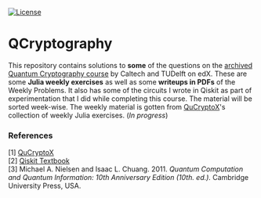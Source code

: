 [![License](https://img.shields.io/badge/License-Apache%202.0-blue.svg)](https://raw.githubusercontent.com/kj3moraes/QCryptography/main/LICENSE)  
# QCryptography
This repository contains solutions to **some** of the questions on the [archived Quantum Cryptography course](https://www.edx.org/course/quantum-cryptography) by Caltech and TUDelft on edX. These are some **Julia weekly exercises** as well as some **writeups in PDFs** of the Weekly Problems. It also has some of the circuits I wrote in Qiskit as part of experimentation that I did while completing this course. The material will be sorted week-wise. The weekly material is gotten from [QuCryptoX](https://github.com/QuCryptoX)'s collection of weekly Julia exercises.  (_In progress_)

### References 
[1] [QuCryptoX](https://github.com/QuCryptoX)  
[2] [Qiskit Textbook](https://qiskit.org/textbook/ch-states/introduction.html)    
[3] Michael A. Nielsen and Isaac L. Chuang. 2011. _Quantum Computation and Quantum Information: 10th Anniversary Edition (10th. ed.)._ Cambridge University Press, USA.
